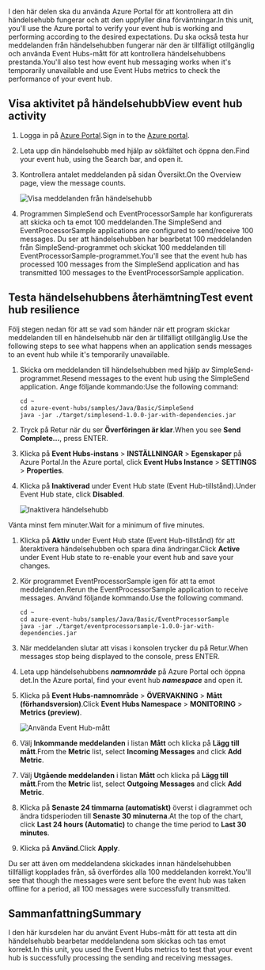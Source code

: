 <span data-ttu-id="5705c-101">I den här delen ska du använda Azure Portal för att kontrollera att din händelsehubb fungerar och att den uppfyller dina förväntningar.</span><span class="sxs-lookup"><span data-stu-id="5705c-101">In this unit, you'll use the Azure portal to verify your event hub is working and performing according to the desired expectations.</span></span> <span data-ttu-id="5705c-102">Du ska också testa hur meddelanden från händelsehubben fungerar när den är tillfälligt otillgänglig och använda Event Hubs-mått för att kontrollera händelsehubbens prestanda.</span><span class="sxs-lookup"><span data-stu-id="5705c-102">You'll also test how event hub messaging works when it's temporarily unavailable and use Event Hubs metrics to check the performance of your event hub.</span></span>

## <a name="view-event-hub-activity"></a><span data-ttu-id="5705c-103">Visa aktivitet på händelsehubb</span><span class="sxs-lookup"><span data-stu-id="5705c-103">View event hub activity</span></span>

1. <span data-ttu-id="5705c-104">Logga in på [Azure Portal](https://portal.azure.com?azure-portal=true).</span><span class="sxs-lookup"><span data-stu-id="5705c-104">Sign in to the [Azure portal](https://portal.azure.com?azure-portal=true).</span></span>

1. <span data-ttu-id="5705c-105">Leta upp din händelsehubb med hjälp av sökfältet och öppna den.</span><span class="sxs-lookup"><span data-stu-id="5705c-105">Find your event hub, using the Search bar, and open it.</span></span>

1. <span data-ttu-id="5705c-106">Kontrollera antalet meddelanden på sidan Översikt.</span><span class="sxs-lookup"><span data-stu-id="5705c-106">On the Overview page, view the message counts.</span></span>

    ![Visa meddelanden från händelsehubb](../media-draft/6-view-messages.png)

1. <span data-ttu-id="5705c-108">Programmen SimpleSend och EventProcessorSample har konfigurerats att skicka och ta emot 100 meddelanden.</span><span class="sxs-lookup"><span data-stu-id="5705c-108">The SimpleSend and EventProcessorSample applications are configured to send/receive 100 messages.</span></span> <span data-ttu-id="5705c-109">Du ser att händelsehubben har bearbetat 100 meddelanden från SimpleSend-programmet och skickat 100 meddelanden till EventProcessorSample-programmet.</span><span class="sxs-lookup"><span data-stu-id="5705c-109">You'll see that the event hub has processed 100 messages from the SimpleSend application and has transmitted 100 messages to the EventProcessorSample application.</span></span>

## <a name="test-event-hub-resilience"></a><span data-ttu-id="5705c-110">Testa händelsehubbens återhämtning</span><span class="sxs-lookup"><span data-stu-id="5705c-110">Test event hub resilience</span></span>

<span data-ttu-id="5705c-111">Följ stegen nedan för att se vad som händer när ett program skickar meddelanden till en händelsehubb när den är tillfälligt otillgänglig.</span><span class="sxs-lookup"><span data-stu-id="5705c-111">Use the following steps to see what happens when an application sends messages to an event hub while it's temporarily unavailable.</span></span>

1. <span data-ttu-id="5705c-112">Skicka om meddelanden till händelsehubben med hjälp av SimpleSend-programmet.</span><span class="sxs-lookup"><span data-stu-id="5705c-112">Resend messages to the event hub using the SimpleSend application.</span></span> <span data-ttu-id="5705c-113">Ange följande kommando:</span><span class="sxs-lookup"><span data-stu-id="5705c-113">Use the following command:</span></span>

    ```azurecli
    cd ~
    cd azure-event-hubs/samples/Java/Basic/SimpleSend
    java -jar ./target/simplesend-1.0.0-jar-with-dependencies.jar
    ```

1. <span data-ttu-id="5705c-114">Tryck på Retur när du ser **Överföringen är klar**.</span><span class="sxs-lookup"><span data-stu-id="5705c-114">When you see **Send Complete...**, press ENTER.</span></span>

1. <span data-ttu-id="5705c-115">Klicka på **Event Hubs-instans** > **INSTÄLLNINGAR** > **Egenskaper** på Azure Portal.</span><span class="sxs-lookup"><span data-stu-id="5705c-115">In the Azure portal, click **Event Hubs Instance** > **SETTINGS** > **Properties**.</span></span>

1. <span data-ttu-id="5705c-116">Klicka på **Inaktiverad** under Event Hub state (Event Hub-tillstånd).</span><span class="sxs-lookup"><span data-stu-id="5705c-116">Under Event Hub state, click **Disabled**.</span></span>

    ![Inaktivera händelsehubb](../media-draft/7-disable-event-hub.png)

<span data-ttu-id="5705c-118">Vänta minst fem minuter.</span><span class="sxs-lookup"><span data-stu-id="5705c-118">Wait for a minimum of five minutes.</span></span>

1. <span data-ttu-id="5705c-119">Klicka på **Aktiv** under Event Hub state (Event Hub-tillstånd) för att återaktivera händelsehubben och spara dina ändringar.</span><span class="sxs-lookup"><span data-stu-id="5705c-119">Click **Active** under Event Hub state to re-enable your event hub and save your changes.</span></span>

1. <span data-ttu-id="5705c-120">Kör programmet EventProcessorSample igen för att ta emot meddelanden.</span><span class="sxs-lookup"><span data-stu-id="5705c-120">Rerun the EventProcessorSample application to receive messages.</span></span> <span data-ttu-id="5705c-121">Använd följande kommando.</span><span class="sxs-lookup"><span data-stu-id="5705c-121">Use the following command.</span></span>

    ```azurecli
    cd ~
    cd azure-event-hubs/samples/Java/Basic/EventProcessorSample
    java -jar ./target/eventprocessorsample-1.0.0-jar-with-dependencies.jar
    ```

1. <span data-ttu-id="5705c-122">När meddelanden slutar att visas i konsolen trycker du på Retur.</span><span class="sxs-lookup"><span data-stu-id="5705c-122">When messages stop being displayed to the console, press ENTER.</span></span>

1. <span data-ttu-id="5705c-123">Leta upp händelsehubbens **_namnområde_** på Azure Portal och öppna det.</span><span class="sxs-lookup"><span data-stu-id="5705c-123">In the Azure portal, find your event hub **_namespace_** and open it.</span></span> 

1. <span data-ttu-id="5705c-124">Klicka på **Event Hubs-namnområde** > **ÖVERVAKNING** > **Mått (förhandsversion)**.</span><span class="sxs-lookup"><span data-stu-id="5705c-124">Click **Event Hubs Namespace** > **MONITORING** > **Metrics (preview)**.</span></span>

    ![Använda Event Hub-mått](../media-draft/7-event-hub-metrics.png)

1. <span data-ttu-id="5705c-126">Välj **Inkommande meddelanden** i listan **Mått** och klicka på **Lägg till mått**.</span><span class="sxs-lookup"><span data-stu-id="5705c-126">From the **Metric** list, select **Incoming Messages** and click **Add Metric**.</span></span>

1. <span data-ttu-id="5705c-127">Välj **Utgående meddelanden** i listan **Mått** och klicka på **Lägg till mått**.</span><span class="sxs-lookup"><span data-stu-id="5705c-127">From the **Metric** list, select **Outgoing Messages** and click **Add Metric**.</span></span>

1. <span data-ttu-id="5705c-128">Klicka på **Senaste 24 timmarna (automatiskt)** överst i diagrammet och ändra tidsperioden till **Senaste 30 minuterna**.</span><span class="sxs-lookup"><span data-stu-id="5705c-128">At the top of the chart, click **Last 24 hours (Automatic)** to change the time period to **Last 30 minutes**.</span></span>

1. <span data-ttu-id="5705c-129">Klicka på **Använd**.</span><span class="sxs-lookup"><span data-stu-id="5705c-129">Click **Apply**.</span></span>

<span data-ttu-id="5705c-130">Du ser att även om meddelandena skickades innan händelsehubben tillfälligt kopplades från, så överfördes alla 100 meddelanden korrekt.</span><span class="sxs-lookup"><span data-stu-id="5705c-130">You'll see that though the messages were sent before the event hub was taken offline for a period, all 100 messages were successfully transmitted.</span></span>

## <a name="summary"></a><span data-ttu-id="5705c-131">Sammanfattning</span><span class="sxs-lookup"><span data-stu-id="5705c-131">Summary</span></span>

<span data-ttu-id="5705c-132">I den här kursdelen har du använt Event Hubs-mått för att testa att din händelsehubb bearbetar meddelandena som skickas och tas emot korrekt.</span><span class="sxs-lookup"><span data-stu-id="5705c-132">In this unit, you used the Event Hubs metrics to test that your event hub is successfully processing the sending and receiving messages.</span></span>
